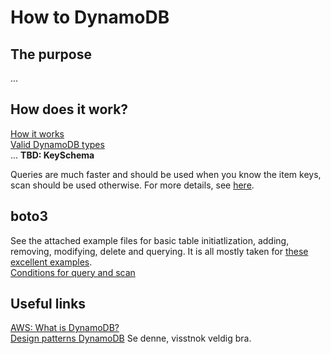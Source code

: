 # How to DynamoDB

## The purpose
...

## How does it work?
[How it works](https://docs.aws.amazon.com/amazondynamodb/latest/developerguide/HowItWorks.html)  
[Valid DynamoDB types](https://boto3.amazonaws.com/v1/documentation/api/latest/reference/customizations/dynamodb.html#ref-valid-dynamodb-types)  
...
**TBD: KeySchema**

Queries are much faster and should be used when you know the item keys, scan should be used otherwise. For more details, see [here](https://dynobase.dev/dynamodb-scan-vs-query/).

## boto3
See the attached example files for basic table initiatlization, adding, removing, modifying, delete and querying. It is all mostly taken for [these excellent examples](https://boto3.amazonaws.com/v1/documentation/api/latest/guide/dynamodb.html).  
[Conditions for query and scan](https://boto3.amazonaws.com/v1/documentation/api/latest/reference/customizations/dynamodb.html#ref-dynamodb-conditions)  


## Useful links
[AWS: What is DynamoDB?](https://docs.aws.amazon.com/amazondynamodb/latest/developerguide/Introduction.html)  
[Design patterns DynamoDB](https://www.youtube.com/watch?v=HaEPXoXVf2k) Se denne, visstnok veldig bra.  
